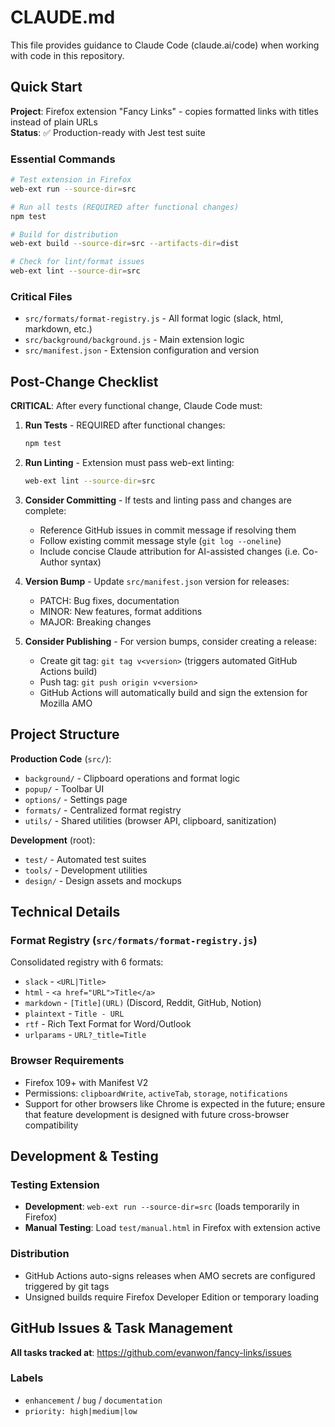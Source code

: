 # CLAUDE.md

This file provides guidance to Claude Code (claude.ai/code) when working with code in this repository.

## Quick Start

**Project**: Firefox extension "Fancy Links" - copies formatted links with titles instead of plain URLs  
**Status**: ✅ Production-ready with Jest test suite

### Essential Commands
```bash
# Test extension in Firefox
web-ext run --source-dir=src

# Run all tests (REQUIRED after functional changes)
npm test

# Build for distribution
web-ext build --source-dir=src --artifacts-dir=dist

# Check for lint/format issues
web-ext lint --source-dir=src
```

### Critical Files
- `src/formats/format-registry.js` - All format logic (slack, html, markdown, etc.)
- `src/background/background.js` - Main extension logic
- `src/manifest.json` - Extension configuration and version

## Post-Change Checklist

**CRITICAL**: After every functional change, Claude Code must:

1. **Run Tests** - REQUIRED after functional changes:
   ```bash
   npm test
   ```

2. **Run Linting** - Extension must pass web-ext linting:
   ```bash
   web-ext lint --source-dir=src
   ```

3. **Consider Committing** - If tests and linting pass and changes are complete:
   - Reference GitHub issues in commit message if resolving them
   - Follow existing commit message style (`git log --oneline`)
   - Include concise Claude attribution for AI-assisted changes (i.e. Co-Author syntax)

4. **Version Bump** - Update `src/manifest.json` version for releases:
   - PATCH: Bug fixes, documentation
   - MINOR: New features, format additions
   - MAJOR: Breaking changes

5. **Consider Publishing** - For version bumps, consider creating a release:
   - Create git tag: `git tag v<version>` (triggers automated GitHub Actions build)
   - Push tag: `git push origin v<version>` 
   - GitHub Actions will automatically build and sign the extension for Mozilla AMO

## Project Structure

**Production Code** (`src/`):
- `background/` - Clipboard operations and format logic  
- `popup/` - Toolbar UI
- `options/` - Settings page
- `formats/` - Centralized format registry
- `utils/` - Shared utilities (browser API, clipboard, sanitization)

**Development** (root):
- `test/` - Automated test suites
- `tools/` - Development utilities  
- `design/` - Design assets and mockups

## Technical Details

### Format Registry (`src/formats/format-registry.js`)
Consolidated registry with 6 formats:
- `slack` - `<URL|Title>`
- `html` - `<a href="URL">Title</a>`  
- `markdown` - `[Title](URL)` (Discord, Reddit, GitHub, Notion)
- `plaintext` - `Title - URL`
- `rtf` - Rich Text Format for Word/Outlook
- `urlparams` - `URL?_title=Title`

### Browser Requirements
- Firefox 109+ with Manifest V2
- Permissions: `clipboardWrite`, `activeTab`, `storage`, `notifications`
- Support for other browsers like Chrome is expected in the future; ensure that feature development is designed with future cross-browser compatibility

## Development & Testing

### Testing Extension
- **Development**: `web-ext run --source-dir=src` (loads temporarily in Firefox)
- **Manual Testing**: Load `test/manual.html` in Firefox with extension active

### Distribution
- GitHub Actions auto-signs releases when AMO secrets are configured triggered by git tags
- Unsigned builds require Firefox Developer Edition or temporary loading

## GitHub Issues & Task Management

**All tasks tracked at**: https://github.com/evanwon/fancy-links/issues

### Labels
- `enhancement` / `bug` / `documentation` 
- `priority: high|medium|low`